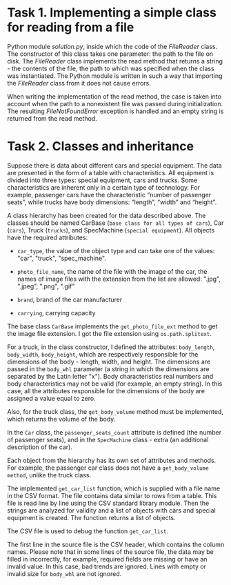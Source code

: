 # Task 1. Implementing a simple class for reading from a file
Python module <i>solution.py</i>, inside which the code of the <i>FileReader</i> class. The constructor of this class takes one parameter: the path to the file on disk.
The <i>FileReader</i> class implements the read method that returns a string - the contents of the file, the path to which was specified when the class was instantiated.
The Python module is written in such a way that importing the <i>FileReader</i> class from it does not cause errors.

When writing the implementation of the read method, the case is taken into account when the path to a nonexistent file was passed during initialization.
The resulting <i>FileNotFoundError</i> exception is handled and an empty string is returned from the read method.

# Task 2. Classes and inheritance
Suppose there is data about different cars and special equipment. The data are presented in the form of a table with characteristics.
All equipment is divided into three types: special equipment, cars and trucks.
Some characteristics are inherent only in a certain type of technology.
For example, passenger cars have the characteristic “number of passenger seats”, while trucks have body dimensions: “length”, “width” and “height”.


A class hierarchy has been created for the data described above.
The classes should be named CarBase (`base class for all types of cars`), Car (`cars`), Truck (`trucks`), and SpecMachine (`special equipment`).
All objects have the required attributes:

- `car_type`, the value of the object type and can take one of the values: "car", "truck", "spec_machine".

- `photo_file_name`, the name of the file with the image of the car, the names of image files with the extension from the list are allowed: ".jpg", ".jpeg", ".png", ".gif"

- `brand`, brand of the car manufacturer

- `carrying`, carrying capacity

The base class `CarBase` implements the `get_photo_file_ext` method to get the image file extension. I got the file extension using `os.path.splitext`.

For a truck, in the class constructor, I defined the attributes: `body_length`, `body_width`, `body_height`, which are respectively responsible for the dimensions of the body - length, width, and height.
The dimensions are passed in the `body_whl` parameter (a string in which the dimensions are separated by the Latin letter "x").
Body characteristics real numbers and body characteristics may not be valid (for example, an empty string).
In this case, all the attributes responsible for the dimensions of the body are assigned a value equal to zero.

Also, for the truck class, the `get_body_volume` method must be implemented, which returns the volume of the body.

In the `Car` class, the `passenger_seats_count` attribute is defined (the number of passenger seats), and in the `SpecMachine` class - extra (an additional description of the car).

Each object from the hierarchy has its own set of attributes and methods.
For example, the passenger car class does not have a `get_body_volume method`, unlike the truck class.

The implemented `get_car_list` function, which is supplied with a file name in the CSV format.
The file contains data similar to rows from a table. This file is read line by line using the CSV standard library module.
Then the strings are analyzed for validity and a list of objects with cars and special equipment is created. The function returns a list of objects.

The CSV file is used to debug the function `get_car_list`.

The first line in the source file is the CSV header, which contains the column names.
Please note that in some lines of the source file, the data may be filled in incorrectly, for example, required fields are missing or have an invalid value.
In this case, bad trends are ignored. Lines with empty or invalid size for `body_whl` are not ignored.
